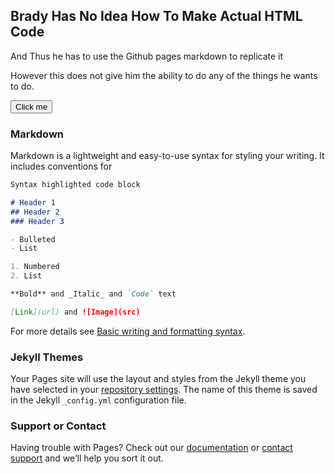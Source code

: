 ## Brady Has No Idea How To Make Actual HTML Code

And Thus he has to use the Github pages markdown to replicate it

However this does not give him the ability to do any of the things he wants to do.

<button id="test" onclick="change()">Click me</button>
<script>
function change() {
  var randomColor = Math.floor(Math.random()*16777215).toString(16);
  document.getElementById("test").backgroundColor = "#" + randomColor;
}
</script>

### Markdown

Markdown is a lightweight and easy-to-use syntax for styling your writing. It includes conventions for

```markdown
Syntax highlighted code block

# Header 1
## Header 2
### Header 3

- Bulleted
- List

1. Numbered
2. List

**Bold** and _Italic_ and `Code` text

[Link](url) and ![Image](src)
```

For more details see [Basic writing and formatting syntax](https://docs.github.com/en/github/writing-on-github/getting-started-with-writing-and-formatting-on-github/basic-writing-and-formatting-syntax).

### Jekyll Themes

Your Pages site will use the layout and styles from the Jekyll theme you have selected in your [repository settings](https://github.com/SealDoGaming/GCHS_LIGHTBOARD/settings/pages). The name of this theme is saved in the Jekyll `_config.yml` configuration file.

### Support or Contact

Having trouble with Pages? Check out our [documentation](https://docs.github.com/categories/github-pages-basics/) or [contact support](https://support.github.com/contact) and we’ll help you sort it out.
